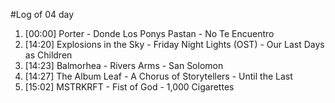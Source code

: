 #Log of 04 day

1. [00:00] Porter - Donde Los Ponys Pastan - No Te Encuentro
1. [14:20] Explosions in the Sky - Friday Night Lights (OST) - Our Last Days as Children
1. [14:23] Balmorhea - Rivers Arms - San Solomon
1. [14:27] The Album Leaf - A Chorus of Storytellers - Until the Last
1. [15:02] MSTRKRFT - Fist of God - 1,000 Cigarettes
